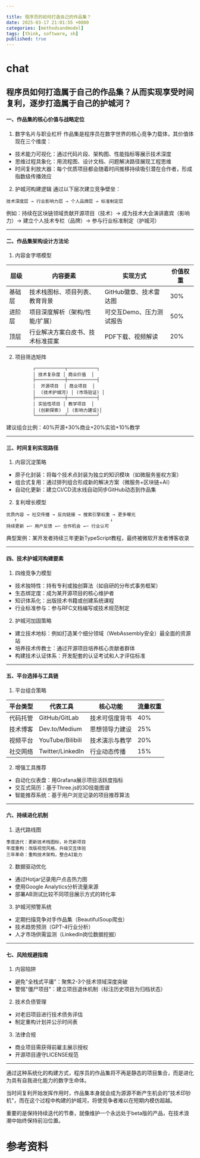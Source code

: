 ```yaml
---

title: 程序员的如何打造自己的作品集？
date: 2025-03-17 21:01:55 +0800
categories: [methodsandmodel]
tags: [think, software, sh]
published: true
---
```






# chat

## 程序员如何打造属于自己的作品集？从而实现享受时间复利，逐步打造属于自己的护城河？

#### 一、作品集的核心价值与战略定位
1. 数字名片与职业杠杆
作品集是程序员在数字世界的核心竞争力载体，其价值体现在三个维度：
- 技术能力可视化：通过代码片段、架构图、性能指标等展示技术深度
- 思维过程具象化：用流程图、设计文档、问题解决路径展现工程思维
- 时间复利放大器：每个优质项目都会随着时间推移持续吸引潜在合作者，形成指数级传播效应

2. 护城河构建逻辑
通过以下层次建立竞争壁垒：
```
技术深度层 → 行业影响力层 → 个人品牌层 → 标准制定层
```

例如：持续在区块链领域贡献开源项目（技术）→ 成为技术大会演讲嘉宾（影响力）→ 建立个人技术专栏（品牌）→ 参与行业标准制定（护城河）

---

#### 二、作品集架构设计方法论
1. 内容金字塔模型

| 层级 | 内容要素 | 实现方式 | 价值权重 |
|------|----------|----------|----------|
| 基础层 | 技术栈图标、项目列表、教育背景 | GitHub徽章、技术雷达图 | 30% |
| 进阶层 | 项目深度解析（架构/性能/扩展） | 可交互Demo、压力测试报告 | 50% |
| 顶层 | 行业解决方案白皮书、技术标准提案 | PDF下载、视频解读 | 20% |


2. 项目筛选矩阵
```
          ┌───────────┬───────────┐
          │ 技术复杂度 │ 商业价值  │
          ├───────────┼───────────┤
          │  开源项目  │ 商业项目  │
          │  (技术护城河) │ (市场验证) │
          ├───────────┼───────────┤
          │ 实验性项目 │ 教学项目  │
          │ (创新探索)  │ (影响力建设)│
          └───────────┴───────────┘
```

建议组合比例：40%开源+30%商业+20%实验+10%教学

---

#### 三、时间复利实现路径
1. 内容沉淀策略
- 原子化封装：将每个技术点封装为独立的知识模块（如微服务鉴权方案）
- 组合式复用：通过排列组合形成新的解决方案（微服务+区块链+AI）
- 自动化更新：建立CI/CD流水线自动同步GitHub动态到作品集

2. 复利增长模型
```
优质内容 → 社交传播 → 反向链接 → 搜索引擎权重 → 更多曝光
   ↑                                   ↓
持续更新 ←─ 用户反馈 ←─ 合作机会 ←─ 行业认可
```

典型案例：某开发者持续三年更新TypeScript教程，最终被微软开发者博客收录

---

#### 四、技术护城河构建要素
1. 四维竞争力模型
- 技术独特性：持有专利或独创算法（如自研的分布式事务框架）
- 生态绑定度：成为某开源项目的核心维护者
- 知识体系化：出版技术书籍或创建系统课程
- 行业标准参与：参与RFC文档编写或技术规范制定

2. 护城河加固策略
- 建立技术地标：例如打造某个细分领域（WebAssembly安全）最全面的资源站
- 培养技术传教士：通过开源项目培养核心贡献者群体
- 构建技术认证体系：开发配套的认证考试和人才评估标准

---

#### 五、平台选择与工具链
1. 平台组合策略

| 平台类型   | 代表工具          | 核心功能               | 流量权重 |
|------------|-------------------|------------------------|----------|
| 代码托管   | GitHub/GitLab     | 技术可信度背书         | 40%      |
| 技术博客   | Dev.to/Medium     | 思想领导力建设         | 25%      |
| 视频平台   | YouTube/Bilibili | 技术演示与教学         | 20%      |
| 社交网络   | Twitter/LinkedIn  | 行业动态传播           | 15%      |


2. 增强工具推荐
- 自动化仪表盘：用Grafana展示项目活跃度指标
- 交互式简历：基于Three.js的3D技能图谱
- 智能推荐系统：基于用户浏览记录的项目推荐算法

---

#### 六、持续进化机制
1. 迭代路线图
```
季度迭代：更新技术栈图标，补充新项目
年度重构：改版视觉风格，升级交互体验
三年革命：重构技术架构，整合AI能力
```


2. 数据驱动优化
- 通过Hotjar记录用户点击热力图
- 使用Google Analytics分析流量来源
- 部署AB测试比较不同项目展示方式的转化率

3. 护城河预警系统
- 定期扫描竞争对手作品集（BeautifulSoup爬虫）
- 技术趋势预测（GPT-4行业分析）
- 人才市场供需监测（LinkedIn岗位数据挖掘）

---

#### 七、风险规避指南
1. 内容陷阱
- 避免"全栈式平庸"：聚焦2-3个技术领域深度突破
- 警惕"僵尸项目"：建立项目退休机制（标注历史项目为归档状态）

2. 技术负债管理
- 对老旧项目进行技术债务评估
- 制定重构计划并公示时间表

3. 法律合规
- 商业项目需获得前雇主展示授权
- 开源项目遵守LICENSE规范

---

通过这种系统化的构建方式，程序员的作品集将不再是静态的项目集合，而是进化为具有自我进化能力的数字生命体。

当时间复利开始发挥作用时，作品集本身就会成为源源不断产生机会的"技术印钞机"，而在这个过程中构建的护城河，将使竞争者难以在短期内模仿超越。

重要的是保持持续迭代的节奏，就像维护一个永远处于beta版的产品，在技术浪潮中始终保持前沿位置。


# 参考资料

